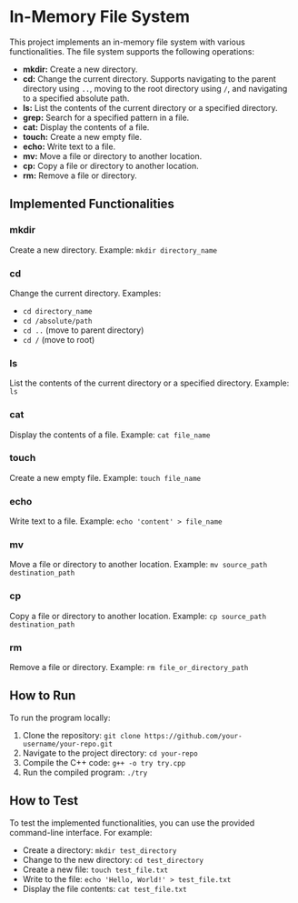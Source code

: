 # In-Memory File System

This project implements an in-memory file system with various functionalities. The file system supports the following operations:

- **mkdir:** Create a new directory.
- **cd:** Change the current directory. Supports navigating to the parent directory using `..`, moving to the root directory using `/`, and navigating to a specified absolute path.
- **ls:** List the contents of the current directory or a specified directory.
- **grep:** Search for a specified pattern in a file.
- **cat:** Display the contents of a file.
- **touch:** Create a new empty file.
- **echo:** Write text to a file.
- **mv:** Move a file or directory to another location.
- **cp:** Copy a file or directory to another location.
- **rm:** Remove a file or directory.

## Implemented Functionalities

### mkdir
Create a new directory. Example: `mkdir directory_name`

### cd
Change the current directory. Examples:
- `cd directory_name`
- `cd /absolute/path`
- `cd ..` (move to parent directory)
- `cd /` (move to root)

### ls
List the contents of the current directory or a specified directory. Example: `ls`


### cat
Display the contents of a file. Example: `cat file_name`

### touch
Create a new empty file. Example: `touch file_name`

### echo
Write text to a file. Example: `echo 'content' > file_name`

### mv
Move a file or directory to another location. Example: `mv source_path destination_path`

### cp
Copy a file or directory to another location. Example: `cp source_path destination_path`

### rm
Remove a file or directory. Example: `rm file_or_directory_path`


## How to Run

To run the program locally:

1. Clone the repository: `git clone https://github.com/your-username/your-repo.git`
2. Navigate to the project directory: `cd your-repo`
3. Compile the C++ code: `g++ -o try try.cpp`
4. Run the compiled program: `./try`

## How to Test

To test the implemented functionalities, you can use the provided command-line interface. For example:

- Create a directory: `mkdir test_directory`
- Change to the new directory: `cd test_directory`
- Create a new file: `touch test_file.txt`
- Write to the file: `echo 'Hello, World!' > test_file.txt`
- Display the file contents: `cat test_file.txt`


